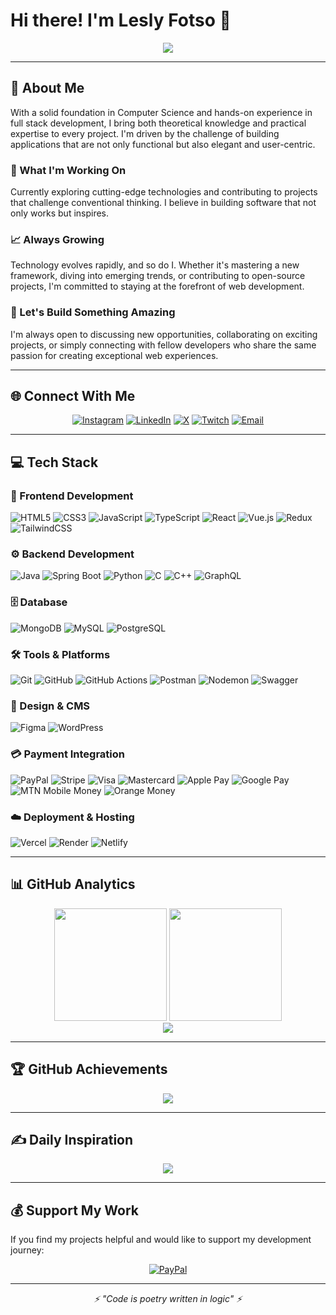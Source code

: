 # Hi there! I'm Lesly Fotso 👋

<div align="center">
  <img src="https://readme-typing-svg.herokuapp.com/?lines=Full+Stack+Web+Developer;BSC+Computer+Science;Always+Learning+New+Technologies&font=Fira%20Code&center=true&width=440&height=45&color=f75c7e&vCenter=true&size=22">
</div>

---

## 💫 About Me

With a solid foundation in Computer Science and hands-on experience in full stack development, I bring both theoretical knowledge and practical expertise to every project. I'm driven by the challenge of building applications that are not only functional but also elegant and user-centric.

### 🚀 What I'm Working On
Currently exploring cutting-edge technologies and contributing to projects that challenge conventional thinking. I believe in building software that not only works but inspires.

### 📈 Always Growing
Technology evolves rapidly, and so do I. Whether it's mastering a new framework, diving into emerging trends, or contributing to open-source projects, I'm committed to staying at the forefront of web development.

### 🤝 Let's Build Something Amazing
I'm always open to discussing new opportunities, collaborating on exciting projects, or simply connecting with fellow developers who share the same passion for creating exceptional web experiences.

---

## 🌐 Connect With Me

<div align="center">
  
[![Instagram](https://img.shields.io/badge/Instagram-%23E4405F.svg?style=for-the-badge&logo=Instagram&logoColor=white)](https://instagram.com/tf_lesly) 
[![LinkedIn](https://img.shields.io/badge/LinkedIn-%230077B5.svg?style=for-the-badge&logo=linkedin&logoColor=white)](https://linkedin.com/in/lesly-fotso-) 
[![X](https://img.shields.io/badge/X-black.svg?style=for-the-badge&logo=X&logoColor=white)](https://x.com/fotso_lesly)
[![Twitch](https://img.shields.io/badge/Twitch-%239146FF.svg?style=for-the-badge&logo=Twitch&logoColor=white)](https://twitch.tv/Loys237) 
[![Email](https://img.shields.io/badge/Email-D14836?style=for-the-badge&logo=gmail&logoColor=white)](mailto:leslyfotso37@gmail.com)

</div>

---

## 💻 Tech Stack

### 🎨 Frontend Development
![HTML5](https://img.shields.io/badge/html5-%23E34F26.svg?style=for-the-badge&logo=html5&logoColor=white)
![CSS3](https://img.shields.io/badge/css3-%231572B6.svg?style=for-the-badge&logo=css3&logoColor=white)
![JavaScript](https://img.shields.io/badge/javascript-%23323330.svg?style=for-the-badge&logo=javascript&logoColor=%23F7DF1E)
![TypeScript](https://img.shields.io/badge/typescript-%23007ACC.svg?style=for-the-badge&logo=typescript&logoColor=white)
![React](https://img.shields.io/badge/react-%2320232a.svg?style=for-the-badge&logo=react&logoColor=%2361DAFB)
![Vue.js](https://img.shields.io/badge/vuejs-%2335495e.svg?style=for-the-badge&logo=vuedotjs&logoColor=%234FC08D)
![Redux](https://img.shields.io/badge/redux-%23593d88.svg?style=for-the-badge&logo=redux&logoColor=white)  
![TailwindCSS](https://img.shields.io/badge/tailwindcss-%2338B2AC.svg?style=for-the-badge&logo=tailwind-css&logoColor=white)

### ⚙️ Backend Development
![Java](https://img.shields.io/badge/java-%23ED8B00.svg?style=for-the-badge&logo=openjdk&logoColor=white)
![Spring Boot](https://img.shields.io/badge/SpringBoot-6DB33F?style=for-the-badge&logo=springboot&logoColor=white)
![Python](https://img.shields.io/badge/python-3670A0?style=for-the-badge&logo=python&logoColor=ffdd54)
![C](https://img.shields.io/badge/c-%2300599C.svg?style=for-the-badge&logo=c&logoColor=white)
![C++](https://img.shields.io/badge/c++-%2300599C.svg?style=for-the-badge&logo=c%2B%2B&logoColor=white)
![GraphQL](https://img.shields.io/badge/-GraphQL-E10098?style=for-the-badge&logo=graphql&logoColor=white)

### 🗄️ Database
![MongoDB](https://img.shields.io/badge/MongoDB-%234ea94b.svg?style=for-the-badge&logo=mongodb&logoColor=white)
![MySQL](https://img.shields.io/badge/mysql-4479A1.svg?style=for-the-badge&logo=mysql&logoColor=white)
![PostgreSQL](https://img.shields.io/badge/postgresql-%23316192.svg?style=for-the-badge&logo=postgresql&logoColor=white)

### 🛠️ Tools & Platforms
![Git](https://img.shields.io/badge/git-%23F05033.svg?style=for-the-badge&logo=git&logoColor=white)
![GitHub](https://img.shields.io/badge/github-%23121011.svg?style=for-the-badge&logo=github&logoColor=white)
![GitHub Actions](https://img.shields.io/badge/github%20actions-%232671E5.svg?style=for-the-badge&logo=githubactions&logoColor=white)
![Postman](https://img.shields.io/badge/Postman-FF6C37?style=for-the-badge&logo=postman&logoColor=white)
![Nodemon](https://img.shields.io/badge/NODEMON-%23323330.svg?style=for-the-badge&logo=nodemon&logoColor=%BBDEAD)
![Swagger](https://img.shields.io/badge/-Swagger-%23Clojure?style=for-the-badge&logo=swagger&logoColor=white)

### 🎨 Design & CMS
![Figma](https://img.shields.io/badge/figma-%23F24E1E.svg?style=for-the-badge&logo=figma&logoColor=white)
![WordPress](https://img.shields.io/badge/WordPress-%23117AC9.svg?style=for-the-badge&logo=WordPress&logoColor=white)

### 💳 Payment Integration
![PayPal](https://img.shields.io/badge/PayPal-00457C?style=for-the-badge&logo=paypal&logoColor=white)
![Stripe](https://img.shields.io/badge/Stripe-626CD9?style=for-the-badge&logo=Stripe&logoColor=white)
![Visa](https://img.shields.io/badge/Visa-1A1F71?style=for-the-badge&logo=visa&logoColor=white)
![Mastercard](https://img.shields.io/badge/Mastercard-EB001B?style=for-the-badge&logo=Mastercard&logoColor=white)
![Apple Pay](https://img.shields.io/badge/ApplePay-000000.svg?style=for-the-badge&logo=Apple-Pay&logoColor=white)
![Google Pay](https://img.shields.io/badge/GooglePay-%234285F4.svg?style=for-the-badge&logo=Google-Pay&logoColor=white)
![MTN Mobile Money](https://img.shields.io/badge/MTN_Mobile_Money-FFCC00?style=for-the-badge&logo=mtn&logoColor=black)
![Orange Money](https://img.shields.io/badge/Orange_Money-FF6600?style=for-the-badge&logo=orange&logoColor=white)


### ☁️ Deployment & Hosting
![Vercel](https://img.shields.io/badge/vercel-%23000000.svg?style=for-the-badge&logo=vercel&logoColor=white)
![Render](https://img.shields.io/badge/Render-%46E3B7.svg?style=for-the-badge&logo=render&logoColor=white)
![Netlify](https://img.shields.io/badge/netlify-%23000000.svg?style=for-the-badge&logo=netlify&logoColor=#00C7B7)

---

## 📊 GitHub Analytics

<div align="center">
  <img height="180em" src="https://github-readme-stats.vercel.app/api?username=Loys237&theme=radical&hide_border=false&include_all_commits=true&count_private=true"/>
  <img height="180em" src="https://github-readme-stats.vercel.app/api/top-langs/?username=Loys237&theme=radical&hide_border=false&include_all_commits=true&count_private=true&layout=compact"/>
</div>

<div align="center">
  <img src="https://nirzak-streak-stats.vercel.app/?user=Loys237&theme=radical&hide_border=false"/>
</div>

---

## 🏆 GitHub Achievements

<div align="center">
  <img src="https://github-profile-trophy.vercel.app/?username=Loys237&theme=radical&no-frame=false&no-bg=true&margin-w=4"/>
</div>

---

## ✍️ Daily Inspiration

<div align="center">
  <img src="https://quotes-github-readme.vercel.app/api?type=horizontal&theme=radical"/>
</div>

---

## 💰 Support My Work

If you find my projects helpful and would like to support my development journey:

<div align="center">
  
[![PayPal](https://img.shields.io/badge/PayPal-00457C?style=for-the-badge&logo=paypal&logoColor=white)](https://paypal.me/leslyfotso37@gmail.com)

</div>

---

<div align="center">
  <i>⚡ "Code is poetry written in logic" ⚡</i>
</div>

